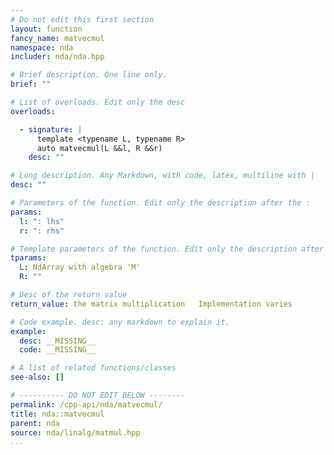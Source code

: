 ```yaml
---
# Do not edit this first section
layout: function
fancy_name: matvecmul
namespace: nda
includer: nda/nda.hpp

# Brief description. One line only.
brief: ""

# List of overloads. Edit only the desc
overloads:

  - signature: |
      template <typename L, typename R>
      auto matvecmul(L &&l, R &&r)
    desc: ""

# Long description. Any Markdown, with code, latex, multiline with |
desc: ""

# Parameters of the function. Edit only the description after the :
params:
  l: ": lhs"
  r: ": rhs"

# Template parameters of the function. Edit only the description after the :
tparams:
  L: NdArray with algebra 'M'
  R: ""

# Desc of the return value
return_value: the matrix multiplication   Implementation varies

# Code example. desc: any markdown to explain it.
example:
  desc: __MISSING__
  code: __MISSING__

# A list of related functions/classes
see-also: []

# ---------- DO NOT EDIT BELOW --------
permalink: /cpp-api/nda/matvecmul/
title: nda::matvecmul
parent: nda
source: nda/linalg/matmul.hpp
...
```


